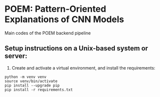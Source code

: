 # POEM: Pattern-Oriented Explanations of CNN Models
Main codes of the POEM backend pipeline

## Setup instructions on a Unix-based system or server:
1. Create and activate a virtual environment, and install the requirements: 
```
python -m venv venv
source venv/bin/activate
pip install --upgrade pip
pip install -r requirements.txt
```

